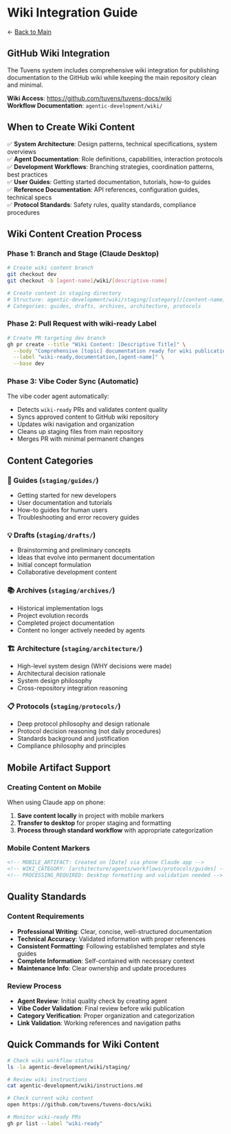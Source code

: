 # Wiki Integration Guide

← [Back to Main](./README.md)

## GitHub Wiki Integration

The Tuvens system includes comprehensive wiki integration for publishing documentation to the GitHub wiki while keeping the main repository clean and minimal.

**Wiki Access**: https://github.com/tuvens/tuvens-docs/wiki  
**Workflow Documentation**: `agentic-development/wiki/`

## When to Create Wiki Content

✅ **System Architecture**: Design patterns, technical specifications, system overviews  
✅ **Agent Documentation**: Role definitions, capabilities, interaction protocols  
✅ **Development Workflows**: Branching strategies, coordination patterns, best practices  
✅ **User Guides**: Getting started documentation, tutorials, how-to guides  
✅ **Reference Documentation**: API references, configuration guides, technical specs  
✅ **Protocol Standards**: Safety rules, quality standards, compliance procedures  

## Wiki Content Creation Process

### Phase 1: Branch and Stage (Claude Desktop)
```bash
# Create wiki content branch
git checkout dev
git checkout -b [agent-name]/wiki/[descriptive-name]

# Create content in staging directory
# Structure: agentic-development/wiki/staging/[category]/[content-name].md
# Categories: guides, drafts, archives, architecture, protocols
```

### Phase 2: Pull Request with wiki-ready Label
```bash
# Create PR targeting dev branch
gh pr create --title "Wiki Content: [Descriptive Title]" \
  --body "Comprehensive [topic] documentation ready for wiki publication" \
  --label "wiki-ready,documentation,[agent-name]" \
  --base dev
```

### Phase 3: Vibe Coder Sync (Automatic)
The vibe coder agent automatically:
- Detects `wiki-ready` PRs and validates content quality
- Syncs approved content to GitHub wiki repository
- Updates wiki navigation and organization  
- Cleans up staging files from main repository
- Merges PR with minimal permanent changes

## Content Categories

### 📖 Guides (`staging/guides/`)
- Getting started for new developers
- User documentation and tutorials
- How-to guides for human users
- Troubleshooting and error recovery guides

### 💡 Drafts (`staging/drafts/`)
- Brainstorming and preliminary concepts
- Ideas that evolve into permanent documentation
- Initial concept formulation
- Collaborative development content

### 📚 Archives (`staging/archives/`)
- Historical implementation logs
- Project evolution records
- Completed project documentation
- Content no longer actively needed by agents

### 🏗️ Architecture (`staging/architecture/`)
- High-level system design (WHY decisions were made)
- Architectural decision rationale
- System design philosophy
- Cross-repository integration reasoning

### 📋 Protocols (`staging/protocols/`)
- Deep protocol philosophy and design rationale
- Protocol decision reasoning (not daily procedures)
- Standards background and justification
- Compliance philosophy and principles

## Mobile Artifact Support

### Creating Content on Mobile
When using Claude app on phone:
1. **Save content locally** in project with mobile markers
2. **Transfer to desktop** for proper staging and formatting
3. **Process through standard workflow** with appropriate categorization

### Mobile Content Markers
```markdown
<!-- MOBILE_ARTIFACT: Created on [Date] via phone Claude app -->
<!-- WIKI_CATEGORY: [architecture/agents/workflows/protocols/guides] -->
<!-- PROCESSING_REQUIRED: Desktop formatting and validation needed -->
```

## Quality Standards

### Content Requirements
- **Professional Writing**: Clear, concise, well-structured documentation
- **Technical Accuracy**: Validated information with proper references
- **Consistent Formatting**: Following established templates and style guides
- **Complete Information**: Self-contained with necessary context
- **Maintenance Info**: Clear ownership and update procedures

### Review Process
- **Agent Review**: Initial quality check by creating agent
- **Vibe Coder Validation**: Final review before wiki publication
- **Category Verification**: Proper organization and categorization
- **Link Validation**: Working references and navigation paths

## Quick Commands for Wiki Content

```bash
# Check wiki workflow status
ls -la agentic-development/wiki/staging/

# Review wiki instructions
cat agentic-development/wiki/instructions.md

# Check current wiki content
open https://github.com/tuvens/tuvens-docs/wiki

# Monitor wiki-ready PRs
gh pr list --label "wiki-ready"
```